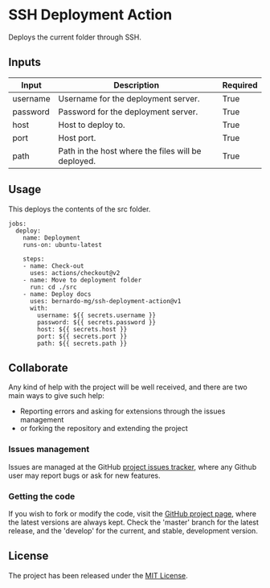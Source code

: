 # SSH Deployment Action

Deploys the current folder through SSH.

## Inputs

| Input     | Description                                        | Required |
|-----------|----------------------------------------------------|----------|
| username  | Username for the deployment server.                | True     |
| password  | Password for the deployment server.                | True     |
| host      | Host to deploy to.                                 | True     |
| port      | Host port.                                         | True     |
| path      | Path in the host where the files will be deployed. | True     |

## Usage

This deploys the contents of the src folder.

```
jobs:
  deploy:
    name: Deployment
    runs-on: ubuntu-latest

    steps:
    - name: Check-out
      uses: actions/checkout@v2
    - name: Move to deployment folder
      run: cd ./src
    - name: Deploy docs
      uses: bernardo-mg/ssh-deployment-action@v1
      with:
        username: ${{ secrets.username }}
        password: ${{ secrets.password }}
        host: ${{ secrets.host }}
        port: ${{ secrets.port }}
        path: ${{ secrets.path }}
```

## Collaborate

Any kind of help with the project will be well received, and there are two main ways to give such help:

- Reporting errors and asking for extensions through the issues management
- or forking the repository and extending the project

### Issues management

Issues are managed at the GitHub [project issues tracker][issues], where any Github user may report bugs or ask for new features.

### Getting the code

If you wish to fork or modify the code, visit the [GitHub project page][scm], where the latest versions are always kept. Check the 'master' branch for the latest release, and the 'develop' for the current, and stable, development version.

## License
The project has been released under the [MIT License][license].

[issues]: https://github.com/Bernardo-MG/deployment-maven-settings-action/issues
[license]: http://www.opensource.org/licenses/mit-license.php
[scm]: http://github.com/Bernardo-MG/deployment-maven-settings-action
